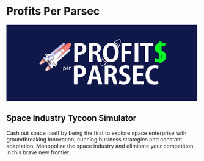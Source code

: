 # Profits Per Parsec

![Logo Banner](logo_banner.png)

## Space Industry Tycoon Simulator
Cash out space itself by being the first to explore space enterprise with groundbreaking innovation, cunning business strategies and constant adaptation. Monopolize the space industry and eliminate your competition in this brave new frontier. 
